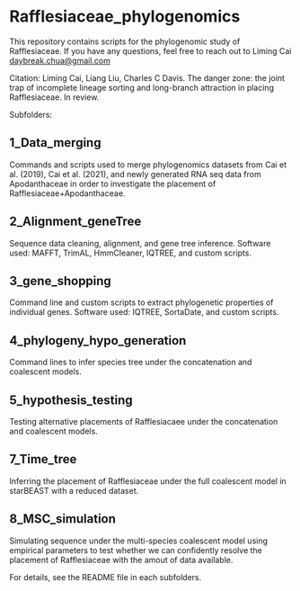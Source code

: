 # Rafflesiaceae_phylogenomics
This repository contains scripts for the phylogenomic study of Rafflesiaceae. If you have any questions, feel free to reach out to Liming Cai daybreak.chua@gmail.com

Citation: Liming Cai, Liang Liu, Charles C Davis. The danger zone: the joint trap of incomplete lineage sorting and long-branch attraction in placing Rafflesiaceae. In review.

Subfolders:

## 1_Data_merging

Commands and scripts used to merge phylogenomics datasets from Cai et al. (2019), Cai et al. (2021), and newly generated RNA seq data from Apodanthaceae in order to investigate the placement of Rafflesiaceae+Apodanthaceae.

## 2_Alignment_geneTree

Sequence data cleaning, alignment, and gene tree inference. Software used: MAFFT, TrimAL, HmmCleaner, IQTREE, and custom scripts.

## 3_gene_shopping

Command line and custom scripts to extract phylogenetic properties of individual genes. Software used: IQTREE, SortaDate, and custom scripts.

## 4_phylogeny_hypo_generation

Command lines to infer species tree under the concatenation and coalescent models.

## 5_hypothesis_testing

Testing alternative placements of Rafflesiacaee under the concatenation and coalescent models.

## 7_Time_tree 

Inferring the placement of Rafflesiaceae under the full coalescent model in starBEAST with a reduced dataset.

## 8_MSC_simulation

Simulating sequence under the multi-species coalescent model using empirical parameters to test whether we can confidently resolve the placement of Rafflesiaceae with the amout of data available.

For details, see the README file in each subfolders.
